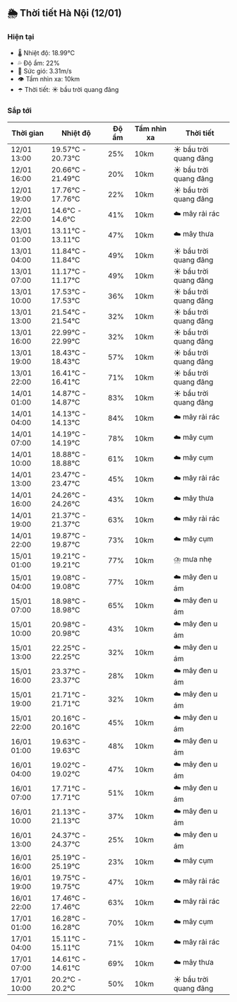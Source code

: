 ## 🌦️ Thời tiết Hà Nội (12/01)

### Hiện tại

- 🌡️ Nhiệt độ: 18.99℃
- 💦 Độ ẩm: 22%
- 💨 Sức gió: 3.31m/s
- 👁️ Tầm nhìn xa: 10km
- ☂️ Thời tiết: ☀️ bầu trời quang đãng

### Sắp tới

| Thời gian | Nhiệt độ | Độ ẩm | Tầm nhìn xa | Thời tiết |
| --- | --- | --- | --- | --- |
| 12/01 13:00 | 19.57℃ - 20.73℃ | 25% | 10km | ☀️ bầu trời quang đãng |
| 12/01 16:00 | 20.66℃ - 21.49℃ | 20% | 10km | ☀️ bầu trời quang đãng |
| 12/01 19:00 | 17.76℃ - 17.76℃ | 22% | 10km | ☀️ bầu trời quang đãng |
| 12/01 22:00 | 14.6℃ - 14.6℃ | 41% | 10km | ☁️ mây rải rác |
| 13/01 01:00 | 13.11℃ - 13.11℃ | 47% | 10km | ☁️ mây thưa |
| 13/01 04:00 | 11.84℃ - 11.84℃ | 49% | 10km | ☀️ bầu trời quang đãng |
| 13/01 07:00 | 11.17℃ - 11.17℃ | 49% | 10km | ☀️ bầu trời quang đãng |
| 13/01 10:00 | 17.53℃ - 17.53℃ | 36% | 10km | ☀️ bầu trời quang đãng |
| 13/01 13:00 | 21.54℃ - 21.54℃ | 32% | 10km | ☀️ bầu trời quang đãng |
| 13/01 16:00 | 22.99℃ - 22.99℃ | 32% | 10km | ☀️ bầu trời quang đãng |
| 13/01 19:00 | 18.43℃ - 18.43℃ | 57% | 10km | ☀️ bầu trời quang đãng |
| 13/01 22:00 | 16.41℃ - 16.41℃ | 71% | 10km | ☀️ bầu trời quang đãng |
| 14/01 01:00 | 14.87℃ - 14.87℃ | 83% | 10km | ☀️ bầu trời quang đãng |
| 14/01 04:00 | 14.13℃ - 14.13℃ | 84% | 10km | ☁️ mây rải rác |
| 14/01 07:00 | 14.19℃ - 14.19℃ | 78% | 10km | ☁️ mây cụm |
| 14/01 10:00 | 18.88℃ - 18.88℃ | 61% | 10km | ☁️ mây cụm |
| 14/01 13:00 | 23.47℃ - 23.47℃ | 45% | 10km | ☁️ mây rải rác |
| 14/01 16:00 | 24.26℃ - 24.26℃ | 43% | 10km | ☁️ mây thưa |
| 14/01 19:00 | 21.37℃ - 21.37℃ | 63% | 10km | ☁️ mây rải rác |
| 14/01 22:00 | 19.87℃ - 19.87℃ | 73% | 10km | ☁️ mây cụm |
| 15/01 01:00 | 19.21℃ - 19.21℃ | 77% | 10km | ⛈️ mưa nhẹ |
| 15/01 04:00 | 19.08℃ - 19.08℃ | 77% | 10km | ☁️ mây đen u ám |
| 15/01 07:00 | 18.98℃ - 18.98℃ | 65% | 10km | ☁️ mây đen u ám |
| 15/01 10:00 | 20.98℃ - 20.98℃ | 43% | 10km | ☁️ mây đen u ám |
| 15/01 13:00 | 22.25℃ - 22.25℃ | 32% | 10km | ☁️ mây đen u ám |
| 15/01 16:00 | 23.37℃ - 23.37℃ | 28% | 10km | ☁️ mây đen u ám |
| 15/01 19:00 | 21.71℃ - 21.71℃ | 32% | 10km | ☁️ mây đen u ám |
| 15/01 22:00 | 20.16℃ - 20.16℃ | 45% | 10km | ☁️ mây đen u ám |
| 16/01 01:00 | 19.63℃ - 19.63℃ | 48% | 10km | ☁️ mây đen u ám |
| 16/01 04:00 | 19.02℃ - 19.02℃ | 47% | 10km | ☁️ mây đen u ám |
| 16/01 07:00 | 17.71℃ - 17.71℃ | 51% | 10km | ☁️ mây đen u ám |
| 16/01 10:00 | 21.13℃ - 21.13℃ | 37% | 10km | ☁️ mây đen u ám |
| 16/01 13:00 | 24.37℃ - 24.37℃ | 25% | 10km | ☁️ mây đen u ám |
| 16/01 16:00 | 25.19℃ - 25.19℃ | 23% | 10km | ☁️ mây cụm |
| 16/01 19:00 | 19.75℃ - 19.75℃ | 47% | 10km | ☁️ mây rải rác |
| 16/01 22:00 | 17.46℃ - 17.46℃ | 63% | 10km | ☁️ mây rải rác |
| 17/01 01:00 | 16.28℃ - 16.28℃ | 70% | 10km | ☁️ mây cụm |
| 17/01 04:00 | 15.11℃ - 15.11℃ | 71% | 10km | ☁️ mây rải rác |
| 17/01 07:00 | 14.61℃ - 14.61℃ | 69% | 10km | ☁️ mây thưa |
| 17/01 10:00 | 20.2℃ - 20.2℃ | 50% | 10km | ☀️ bầu trời quang đãng |

